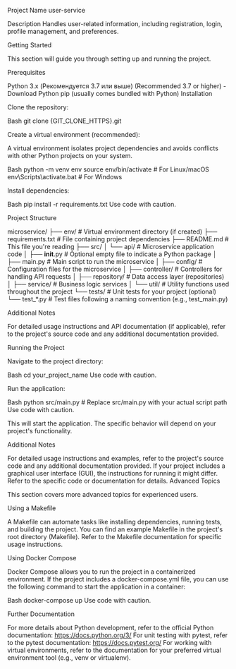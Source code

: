 Project Name
user-service

Description
Handles user-related information, including registration, login, profile management, and preferences.

Getting Started

This section will guide you through setting up and running the project.

Prerequisites

Python 3.x (Рекомендуется 3.7 или выше) (Recommended 3.7 or higher) - Download Python
pip (usually comes bundled with Python)
Installation

Clone the repository:

Bash
git clone {GIT_CLONE_HTTPS}.git

Create a virtual environment (recommended):

A virtual environment isolates project dependencies and avoids conflicts with other Python projects on your system.

Bash
python -m venv env
source env/bin/activate  # For Linux/macOS
env\Scripts\activate.bat  # For Windows

Install dependencies:

Bash
pip install -r requirements.txt
Use code with caution.

Project Structure

microservice/
├── env/          # Virtual environment directory (if created)
├── requirements.txt  # File containing project dependencies
├── README.md       # This file you're reading
├── src/
│   └── api/        # Microservice application code
│       ├── __init__.py   # Optional empty file to indicate a Python package
│       ├── main.py        # Main script to run the microservice
│       ├── config/       # Configuration files for the microservice
│       ├── controller/   # Controllers for handling API requests
│       ├── repository/   # Data access layer (repositories)
│       ├── service/     # Business logic services
│       └── util/         # Utility functions used throughout the project
└── tests/          # Unit tests for your project (optional)
    └── test_*.py     # Test files following a naming convention (e.g., test_main.py)

Additional Notes

For detailed usage instructions and API documentation (if applicable), refer to the project's source code and any additional documentation provided.

Running the Project

Navigate to the project directory:

Bash
cd your_project_name
Use code with caution.

Run the application:

Bash
python src/main.py  # Replace src/main.py with your actual script path
Use code with caution.

This will start the application. The specific behavior will depend on your project's functionality.

Additional Notes

For detailed usage instructions and examples, refer to the project's source code and any additional documentation provided.
If your project includes a graphical user interface (GUI), the instructions for running it might differ. Refer to the specific code or documentation for details.
Advanced Topics

This section covers more advanced topics for experienced users.

Using a Makefile

A Makefile can automate tasks like installing dependencies, running tests, and building the project. You can find an example Makefile in the project's root directory (Makefile). Refer to the Makefile documentation for specific usage instructions.

Using Docker Compose

Docker Compose allows you to run the project in a containerized environment. If the project includes a docker-compose.yml file, you can use the following command to start the application in a container:

Bash
docker-compose up
Use code with caution.

Further Documentation

For more details about Python development, refer to the official Python documentation: https://docs.python.org/3/
For unit testing with pytest, refer to the pytest documentation: https://docs.pytest.org/
For working with virtual environments, refer to the documentation for your preferred virtual environment tool (e.g., venv or virtualenv).
